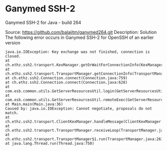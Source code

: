 # Ganymed SSH-2
Ganymed SSH-2 for Java - build 264

Source: https://github.com/balaiitm/ganymed264.git
Description: Solution The following error occurs in Ganymed SSH-2 for OpenSSH of an earlier version
```angular2html
java.io.IOException: Key exchange was not finished, connection is closed.
at ch.ethz.ssh2.transport.KexManager.getOrWaitForConnectionInfo(KexManager.java:75)
at ch.ethz.ssh2.transport.TransportManager.getConnectionInfo(TransportManager.java:169)
at ch.ethz.ssh2.Connection.connect(Connection.java:759)
at ch.ethz.ssh2.Connection.connect(Connection.java:628)
at com.esb.common.utils.GetServerResourcesUtil.login(GetServerResourcesUtil.java:16)
at com.esb.common.utils.GetServerResourcesUtil.remoteExec(GetServerResourcesUtil.java:23)
at Main.main(Main.java:36)
Caused by: java.io.IOException: Cannot negotiate, proposals do not match.
at ch.ethz.ssh2.transport.ClientKexManager.handleMessage(ClientKexManager.java:123)
at ch.ethz.ssh2.transport.TransportManager.receiveLoop(TransportManager.java:572)
at ch.ethz.ssh2.transport.TransportManager$1.run(TransportManager.java:261)
at java.lang.Thread.run(Thread.java:750)
```